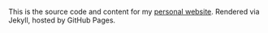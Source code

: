 This is the source code and content for my [personal website](http://Goodie01.github.io). Rendered via Jekyll, hosted by GitHub Pages.
